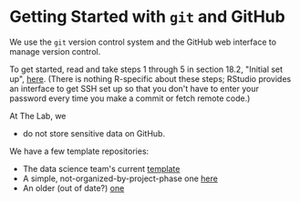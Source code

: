 # Getting Started with `git` and GitHub

We use the `git` version control system and the GitHub web interface to manage
version control.

To get started, read and take steps 1 through 5 in section 18.2, "Initial set
up", [here](https://r-pkgs.org/git.html). (There is nothing R-specific about
these steps; RStudio provides an interface to get SSH set up so that you don't
have to enter your password every time you make a commit or fetch remote code.)

At The Lab, we

* do not store sensitive data on GitHub.

We have a few template repositories:

* The data science team's current [template](https://github.com/thelabdc/dsProjectTemplate)
* A simple, not-organized-by-project-phase one [here](https://github.com/thelabdc/Template)
* An older (out of date?) [one](https://github.com/thelabdc/LAB-PythonProjectTemplate)
